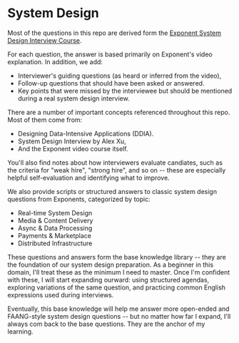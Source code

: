 # System Design 

Most of the questions in this repo are derived form the [Exponent System Design Interview Course](https://www.tryexponent.com/courses/system-design-interviews?src=nav). 

For each question, the answer is based primarily on Exponent's video explanation. In addition, we add: 
- Interviewer's guiding questions (as heard or inferred from the video),
- Follow-up questions that should have been asked or answered.
- Key points that were missed by the interviewee but should be mentioned during a real system design interview.

There are a number of important concepts referenced throughout this repo. Most of them come from:
- Designing Data-Intensive Applications (DDIA).
- System Design Interview by Alex Xu,
- And the Exponent video course itself.

You'll also find notes about how interviewers evaluate candiates, such as the criteria for "weak hire", "strong hire", and so on -- these are especially helpful self-evaluation and identifying what to improve. 

We also provide scripts or structured answers to classic system design questions from Exponents, categorized by topic:

- Real-time System Design
- Media & Content Delivery
- Async & Data Processing
- Payments & Marketplace
- Distributed Infrastructure

These questions and answers form the base knowledge library -- they are the foundation of our system design preparation. As a beginner in this domain, I'll treat these as the minimum I need to master. 
Once I'm confident with these, I will start expanding ourward: using structured agendas, exploring variations of the same question, and practicing common English expressions used during interviews. 

Eventually, this base knowledge will help me answer more open-ended and FAANG-style system design questions -- but no matter how far I expand, I'll always com back to the base questions. They are the anchor of my learning. 
